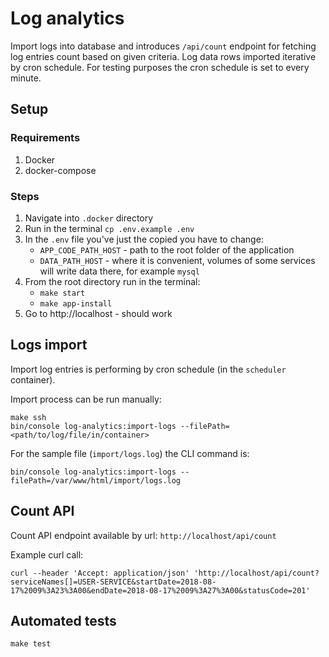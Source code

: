 # Log analytics
Import logs into database and introduces `/api/count` endpoint for fetching log entries count based on given criteria.
Log data rows imported iterative by cron schedule. For testing purposes the cron schedule is set to every minute.

## Setup
### Requirements
1) Docker
2) docker-compose

### Steps
1) Navigate into `.docker` directory
2) Run in the terminal `cp .env.example .env`
3) In the `.env` file you've just the copied you have to change:
   - `APP_CODE_PATH_HOST` - path to the root folder of the application
   - `DATA_PATH_HOST` - where it is convenient, volumes of some services will write data there, for example `mysql`
4) From the root directory run in the terminal:
   - `make start`
   - `make app-install`
6) Go to http://localhost - should work

## Logs import
Import log entries is performing by cron schedule (in the `scheduler` container).

Import process can be run manually:
```shell
make ssh
bin/console log-analytics:import-logs --filePath=<path/to/log/file/in/container>
```

For the sample file (`import/logs.log`) the CLI command is:
```shell
bin/console log-analytics:import-logs --filePath=/var/www/html/import/logs.log
```

## Count API
Count API endpoint available by url: `http://localhost/api/count`

Example curl call:
```shell
curl --header 'Accept: application/json' 'http://localhost/api/count?serviceNames[]=USER-SERVICE&startDate=2018-08-17%2009%3A23%3A00&endDate=2018-08-17%2009%3A27%3A00&statusCode=201'
```
## Automated tests
```shell
make test
```